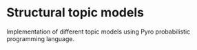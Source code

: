 # Structural topic models

Implementation of different topic models using Pyro probabilistic programming language.
